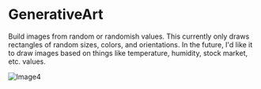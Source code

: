 # GenerativeArt

Build images from random or randomish values. This currently only draws rectangles of random sizes, colors, and orientations. In the future, I'd like it to draw images based on things like temperature, humidity, stock market, etc. values.

![Image4](https://user-images.githubusercontent.com/2271154/158711849-e7c40690-2c2c-43cb-b66b-32ae517cf3b2.png)
